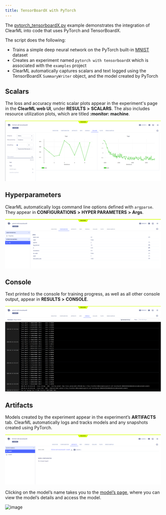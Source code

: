 ```yaml
---
title: TensorBoardX with PyTorch
---
```


The [pytorch_tensorboardX.py](https://github.com/allegroai/clearml/blob/master/examples/frameworks/tensorboardx/pytorch_tensorboardX.py) 
example demonstrates the integration of ClearML into code that uses PyTorch and TensorBoardX. 

The script does the following:
* Trains a simple deep neural network on the PyTorch built-in [MNIST](https://pytorch.org/vision/stable/datasets.html#mnist) dataset
* Creates an experiment named `pytorch with tensorboardX` which is associated with the `examples` project
* ClearML automatically captures scalars and text logged using the TensorBoardX `SummaryWriter` object, and 
  the model created by PyTorch 

## Scalars

The loss and accuracy metric scalar plots appear in the experiment's page in the **ClearML web UI**, under
**RESULTS** **>** **SCALARS**. The also includes resource utilization plots, which are titled **:monitor: machine**.

![image](../../../img/examples_pytorch_tensorboardx_03.png)

## Hyperparameters

ClearML automatically logs command line options defined with `argparse`. They appear in **CONFIGURATIONS** **>** 
**HYPER PARAMETERS** **>** **Args**.

![image](../../../img/examples_pytorch_tensorboardx_01.png)

## Console

Text printed to the console for training progress, as well as all other console output, appear in **RESULTS** **>** **CONSOLE**.

![image](../../../img/examples_pytorch_tensorboardx_02.png)

## Artifacts

Models created by the experiment appear in the experiment’s **ARTIFACTS** tab. ClearML automatically logs and tracks 
models and any snapshots created using PyTorch. 

![image](../../../img/examples_pytorch_tensorboardx_04.png)

Clicking on the model’s name takes you to the [model’s page](../../../webapp/webapp_model_viewing.md), where you can 
view the model’s details and access the model.

![image](../../../img/examples_pytorch_tensorboardx_05.png)

